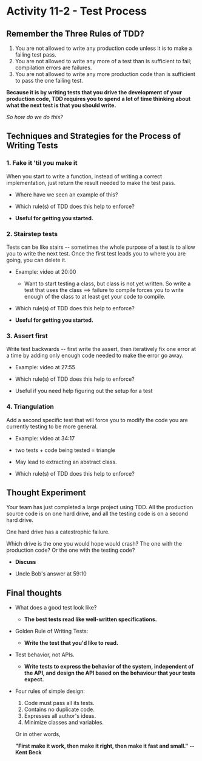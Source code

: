 # Activity 11-2 - Test Process

## Remember the Three Rules of TDD?

1. You are not allowed to write any production code unless it is to make a failing test pass.
2. You are not allowed to write any more of a test than is sufficient to fail; compilation errors are failures.
3. You are not allowed to write any more production code than is sufficient to pass the one failing test.

**Because it is by writing tests that you drive the development of your production code, TDD requires you to spend a lot of time thinking about what the next test is that you should write.**

*So how do we do this?*

## Techniques and Strategies for the Process of Writing Tests

### 1. Fake it 'til you make it

When you start to write a function, instead of writing a correct implementation, just return the result needed to make the test pass.

- Where have we seen an example of this?

- Which rule(s) of TDD does this help to enforce?

- **Useful for getting you started.**

### 2. Stairstep tests

Tests can be like stairs -- sometimes the whole purpose of a test is to allow you to write the next test. Once the first test leads you to where you are going, you can delete it.

- Example: video at 20:00

	- Want to start testing a class, but class is not yet written. So write a test that uses the class ==> failure to compile forces you to write enough of the class to at least get your code to compile.

- Which rule(s) of TDD does this help to enforce?

- **Useful for getting you started.**

### 3. Assert first

Write test backwards -- first write the assert, then iteratively fix one error at a time by adding only enough code needed to make the error go away.

- Example: video at 27:55

- Which rule(s) of TDD does this help to enforce?

- Useful if you need help figuring out the setup for a test

### 4. Triangulation

Add a second specific test that will force you to modify the code you are currently testing to be more general.

- Example: video at 34:17

- two tests + code being tested = triangle

- May lead to extracting an abstract class.

- Which rule(s) of TDD does this help to enforce?

## Thought Experiment

Your team has just completed a large project using TDD. All the production source code is on one hard drive, and all the testing code is on a second hard drive.

One hard drive has a catestrophic failure.

Which drive is the one you would hope would crash? The one with the production code? Or the one with the testing code?

- **Discuss**

- Uncle Bob's answer at 59:10

## Final thoughts

- What does a good test look like?

	- **The best tests read like well-written specifications.**

- Golden Rule of Writing Tests:

	- **Write the test that you'd like to read.**

- Test behavior, not APIs.

	- **Write tests to express the behavior of the system, independent of the API, and design the API based on the behaviour that your tests expect.**

- Four rules of simple design:

	1. Code must pass all its tests.
	2. Contains no duplicate code.
	3. Expresses all author's ideas.
	4. Minimize classes and variables.

	Or in other words,

	**"First make it work, then make it right, then make it fast and small."  --Kent Beck**

